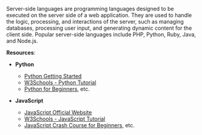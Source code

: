 Server-side languages are programming languages designed to be executed on the server side of a web application. They are used to handle the logic, processing, and interactions of the server, such as managing databases, processing user input, and generating dynamic content for the client side. Popular server-side languages include PHP, Python, Ruby, Java, and Node.js.

**Resources**:

* **Python**
    * [Python Getting Started](https://www.python.org/about/gettingstarted/)
    * [W3Schools - Python Tutorial](https://www.w3schools.com/python/)
    * [Python for Beginners](https://www.youtube.com/watch?v=kqtD5dpn9C8&ab_channel=ProgrammingwithMosh), etc.


* **JavaScript**
    * [JavaScript Official Website](https://www.javascript.com/)
    * [W3Schools - JavaScript Tutorial](https://www.w3schools.com/js/)
    * [JavaScript Crash Course for Beginners](https://youtu.be/hdI2bqOjy3c), etc.



